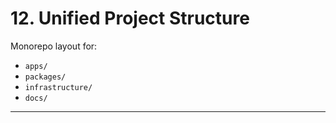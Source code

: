 # 12. Unified Project Structure
Monorepo layout for:  
- `apps/`  
- `packages/`  
- `infrastructure/`  
- `docs/`  

---
